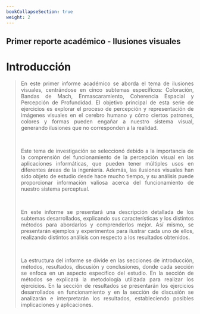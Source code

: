 ```yaml
---
bookCollapseSection: true
weight: 2
---
```

## Primer reporte académico - Ilusiones visuales

# Introducción

<blockquote>
<p style='text-align: justify;'>
En este primer informe académico se aborda el tema de ilusiones visuales, centrándose en cinco subtemas específicos: Coloración, Bandas de Mach, Enmascaramiento, Coherencia Espacial y Percepción de Profundidad. El objetivo principal de esta serie de ejercicios es explorar el proceso de percepción y representación de imágenes visuales en el cerebro humano y cómo ciertos patrones, colores y formas pueden engañar a nuestro sistema visual, generando ilusiones que no corresponden a la realidad.  
</p>
<br>
<p style='text-align: justify;'>
Este tema de investigación se seleccionó debido a la importancia de la comprensión del funcionamiento de la percepción visual en las aplicaciones informáticas, que pueden tener múltiples usos en diferentes áreas de la ingeniería. Además, las ilusiones visuales han sido objeto de estudio desde hace mucho tiempo, y su análisis puede proporcionar información valiosa acerca del funcionamiento de nuestro sistema perceptual.  
</p>
<br>
<p style='text-align: justify;'>
En este informe se presentará una descripción detallada de los subtemas desarrollados, explicando sus características y los distintos métodos para abordarlos y comprenderlos mejor. Así mismo, se presentarán ejemplos y experimentos para ilustrar cada uno de ellos, realizando distintos análisis con respecto a los resultados obtenidos.
</p>
<br>
<p style='text-align: justify;'>
La estructura del informe se divide en las secciones de introducción, métodos, resultados, discusión y conclusiones, donde cada sección se enfoca en un aspecto específico del estudio. En la sección de métodos se explicará la metodología utilizada para realizar los ejercicios. En la sección de resultados se presentarán los ejercicios desarrollados en funcionamiento y en la sección de discusión se analizarán e interpretarán los resultados, estableciendo posibles implicaciones y aplicaciones.  
</p>
</blockquote>
